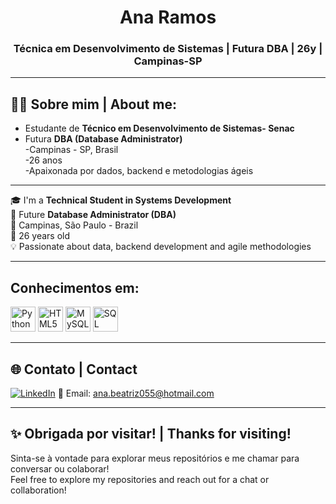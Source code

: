 <h1 align="center">Ana Ramos</h1>
<h3 align="center">Técnica em Desenvolvimento de Sistemas | Futura DBA | 26y | Campinas-SP</h3>

---

## 👩‍💻 Sobre mim | About me:

- Estudante de **Técnico em Desenvolvimento de Sistemas- Senac**  
- Futura **DBA (Database Administrator)**  
 -Campinas - SP, Brasil  
 -26 anos  
 -Apaixonada por dados, backend e metodologias ágeis

---

🎓 I'm a **Technical Student in Systems Development**  
🎯 Future **Database Administrator (DBA)**  
📍 Campinas, São Paulo - Brazil  
🎂 26 years old  
💡 Passionate about data, backend development and agile methodologies

---

## Conhecimentos em:

<p align="left">
  <img src="https://cdn.jsdelivr.net/gh/devicons/devicon/icons/python/python-original.svg" alt="Python" width="40" height="40"/>
  <img src="https://cdn.jsdelivr.net/gh/devicons/devicon/icons/html5/html5-original.svg" alt="HTML5" width="40" height="40"/>
  <img src="https://cdn.jsdelivr.net/gh/devicons/devicon/icons/mysql/mysql-original.svg" alt="MySQL" width="40" height="40"/>
  <img src="https://img.icons8.com/color/48/000000/microsoft-sql-server.png" alt="SQL Server" width="40" height="40"/>
  </p>

---

## 🌐 Contato | Contact

[![LinkedIn](https://img.shields.io/badge/-LinkedIn-0A66C2?style=flat-square&logo=linkedin&logoColor=white)](https://www.linkedin.com/in/anabeatrizramos21/) 
📧 Email: ana.beatriz055@hotmail.com

---

## ✨ Obrigada por visitar! | Thanks for visiting!

Sinta-se à vontade para explorar meus repositórios e me chamar para conversar ou colaborar!  
Feel free to explore my repositories and reach out for a chat or collaboration!
